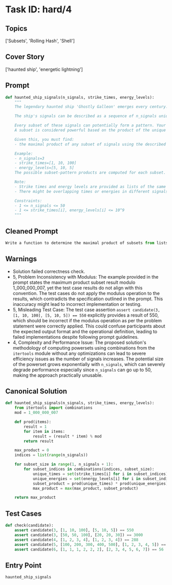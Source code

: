 # Task ID: hard/4

## Topics

['Subsets', 'Rolling Hash', 'Shell']

## Cover Story

['haunted ship', 'energetic lightning']

## Prompt

```python
def haunted_ship_signals(n_signals, strike_times, energy_levels):
    """
    The legendary haunted ship 'Ghostly Galleon' emerges every century. Legends say it harnesses the power of energetic lightning strikes, generating signals in a mysterious pattern. Being a part of a research team, you're tasked to analyze these signals in order to predict the next emergence.

    The ship's signals can be described as a sequence of n_signals unique natural numbers. Each signal corresponds to a particular lightning strike, marked by its time since the beginning of the storm and its energy level.

    Every subset of these signals can potentially form a pattern. Your task is to determine the product of the most powerful subset-pattern.
    A subset is considered powerful based on the product of the unique energy levels within it, multiplied by the product of the unique times within it, modulo 1_000_000_007.

    Given this, you must find:
    - the maximal product of any subset of signals using the described criteria.

    Example:
    - n_signals=3
    - strike_times=[1, 10, 100]
    - energy_levels=[5, 10, 5]
    The possible subset-pattern products are computed for each subset. The subset [1, 10, 100] with energies [5, 10, 5] results in a pattern-product of 5 (unique energies) * 110 (unique times) = 550, which would be modulated as 550 % 1_000_000_007.

    Note:
    - Strike times and energy levels are provided as lists of the same length, corresponding to n_signals.
    - There might be overlapping times or energies in different signals, therefore, consider the unique elements when calculating the pattern product.

    Constraints:
    - 1 <= n_signals <= 50
    - 1 <= strike_times[i], energy_levels[i] <= 10^9
    """
```

## Cleaned Prompt

```python
Write a function to determine the maximal product of subsets from lists of strike times and energy levels of signals. The product of a subset is defined as the product of unique strike times multiplied by the product of unique energy levels, mod 1,000,000,007.
```

## Warnings

- Solution failed correctness check.
- 5, Problem Inconsistency with Modulus: The example provided in the prompt states the maximum product subset result modulo 1_000_000_007, yet the test case results do not align with this convention. The test cases do not apply the modulus operation to the results, which contradicts the specification outlined in the prompt. This inaccuracy might lead to incorrect implementation or testing.
- 5, Misleading Test Case: The test case assertion `assert candidate(3, [1, 10, 100], [5, 10, 5]) == 550` explicitly provides a result of 550, which should be incorrect if the modulus operation as per the problem statement were correctly applied. This could confuse participants about the expected output format and the operational definition, leading to failed implementations despite following prompt guidelines.
- 4, Complexity and Performance Issue: The proposed solution's methodology of computing powersets using combinations from the `itertools` module without any optimizations can lead to severe efficiency issues as the number of signals increases. The potential size of the powerset grows exponentially with `n_signals`, which can severely degrade performance especially since `n_signals` can go up to 50, making the approach practically unusable.

## Canonical Solution

```python
def haunted_ship_signals(n_signals, strike_times, energy_levels):
    from itertools import combinations
    mod = 1_000_000_007

    def prod(items):
        result = 1
        for item in items:
            result = (result * item) % mod
        return result

    max_product = 0
    indices = list(range(n_signals))

    for subset_size in range(1, n_signals + 1):
        for subset_indices in combinations(indices, subset_size):
            unique_times = set(strike_times[i] for i in subset_indices)
            unique_energies = set(energy_levels[i] for i in subset_indices)
            subset_product = prod(unique_times) * prod(unique_energies) % mod
            max_product = max(max_product, subset_product)

    return max_product
```

## Test Cases

```python
def check(candidate):
    assert candidate(3, [1, 10, 100], [5, 10, 5]) == 550
    assert candidate(3, [50, 50, 100], [20, 20, 30]) == 3000
    assert candidate(4, [1, 2, 3, 4], [1, 2, 3, 4]) == 288
    assert candidate(5, [100, 200, 300, 400, 500], [1, 2, 3, 4, 5]) == 12000000
    assert candidate(6, [1, 1, 1, 2, 2, 2], [2, 3, 4, 5, 6, 7]) == 56
```

## Entry Point

`haunted_ship_signals`

